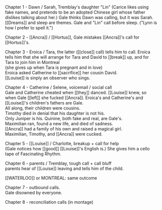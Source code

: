 Chapter 1 - Dawn / Sarah, Tremblay's daughter "Lin" (Carice likes using fake names, and pretends to be an adopted Chinese girl whose father dislikes talking about her.) Gale thinks Dawn was calling, but it was Sarah. [[Dreams]] and sleep are themes. Gale and "Lin" call before sleep. ("Lynn is how I prefer to spell it.")  
  
Chapter 2 - [[Ancra]] / [[Hortus]], Gale mistakes [[Ancra]]'s call for [[Hortus]]'s.  
  
Chapter 3 - Eroica / Tara, the latter ([[close]] call) tells him to call. Eroica tells him that she will arrange for Tara and David to [[break]] up, and for Tara to join him in Montreal  
(she gives up when Tara is pregnant and in love)  
Eroica asked Catherine to [[sacrifice]] her cousin David.  
[[Louise]] is sinply an observer who sings.  
  
Chapter 4 - Catherine / Selene, voicemail / social call  
Gale and Catherine cheated when [[they]] danced. [[Louise]] knew, so when Gale [[left]] she fucked [[Ancra]]. Eroica's and Catherine's and [[Louise]]'s children's fathers are Gale.  
All along, their children were cousins.  
Timothy died in denial that his daughter is not his.  
Only Juniper is his. Quinine, both fake and real, are Gale's.  
Maximilian ran, found a new life, and died of sadness.  
[[Ancra]] had a family of his own and raised a magical girl.  
Maximilian, Timothy, and [[Ancra]] were cucked.  
  
Chapter 5 - [[Louise]] / Charlotte, breakup + call for help  
(Gale notices how [[good]] [[Louise]]'s English is.) She gives him a cello tape of Fascinating Rhythm.  
  
Chapter 6 - parents / Tremblay, tough call + call bluff  
parents hear of [[Louise]] leaving and tells him of the child.  
  
[[WATERLOO]] or MONTREAL: same outcome  
  
Chapter 7 - outbound calls.  
Gale disowned by everyone.  
  
Chapter 8 - reconciliation calls (in montage)